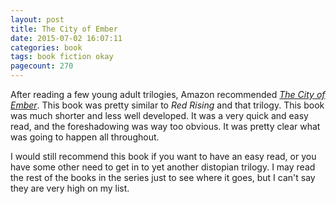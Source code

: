 ```yaml
--- 
layout: post
title: The City of Ember
date: 2015-07-02 16:07:11
categories: book
tags: book fiction okay
pagecount: 270
---
```


After reading a few young adult trilogies, Amazon
recommended [*The City of Ember*][ember-amazon].
This book was pretty similar to *Red Rising* and that
trilogy. This book was much shorter and less well
developed. It was a very quick and easy read,
and the foreshadowing was way too obvious. It was
pretty clear what was going to happen all throughout.

I would still recommend this book if you want to have
an easy read, or you have some other need to get in to
yet another distopian trilogy. I may read the rest of
the books in the series just to see where it goes,
but I can't say they are very high on my list.


[ember-amazon]:         http://amzn.com/0375822747

